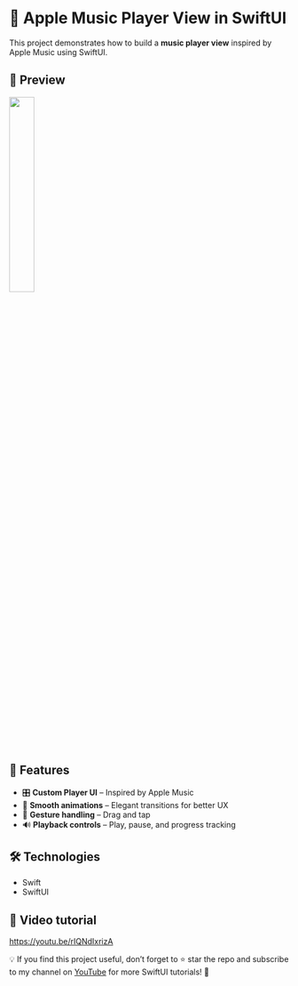 # 🎵 Apple Music Player View in SwiftUI  

This project demonstrates how to build a **music player view** inspired by Apple Music using SwiftUI.  

## 📸 Preview  
<img src="https://github.com/user-attachments/assets/b090f248-2665-42a0-82b3-5adf7652c3ca" width=30%>


## 🚀 Features  
- 🎛 **Custom Player UI** – Inspired by Apple Music  
- 🎨 **Smooth animations** – Elegant transitions for better UX  
- 🎯 **Gesture handling** – Drag and tap
- 🔊 **Playback controls** – Play, pause, and progress tracking  

## 🛠 Technologies  
- Swift  
- SwiftUI  

## 📂 Video tutorial
https://youtu.be/rIQNdIxrizA

💡 If you find this project useful, don’t forget to ⭐ star the repo and subscribe to my channel on [YouTube](https://www.youtube.com/@applusion) for more SwiftUI tutorials! 🚀
